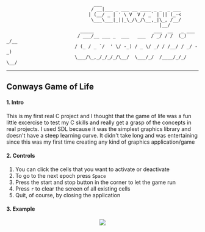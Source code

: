  ```
                                 ___                             
                                / __|___ _ ___ __ ____ _ _  _ ___
                               | (__/ _ | ' \ V  V / _` | || (_-<
                                \___\___|_||_\_/\_/\__,_|\_, /__/
                                                         |__/    
                            _____                      ___  __   _ ___   
                           / ___/__ ___ _  ___   ___  / _/ / /  (_) _/__ 
                          / (_ / _ `/  ' \/ -_) / _ \/ _/ / /__/ / _/ -_)
                          \___/\_,_/_/_/_/\__/  \___/_/  /____/_/_/ \__/ 

```
---
## Conways Game of Life


#### 1. Intro 
This is my first real C project and I thought that the game of life was a fun little excercise to test my C skills and really get a grasp of the concepts in real projects.
I used SDL because it was the simplest graphics library and doesn't have a steep learning curve. It didn't take long and was entertaining since this was my first time creating any kind
of graphics application/game

#### 2. Controls
1. You can click the cells that you want to activate or deactivate
2. To go to the next epoch press `Space`
3. Press the start and stop button in the corner to let the game run
4. Press `r` to clear the screen of all existing cells
5. Quit, of course, by closing the application

#### 3. Example
<p align="center">
   <img src="https://media.giphy.com/media/tcyups9zC1qVwrE0fC/giphy.gif"/>
</p>
